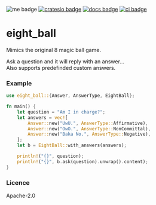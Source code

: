 ![me badge]
[![cratesio badge]][cratesio link]
[![docs badge][]][docs link]
[![ci badge][]][ci link]

# eight_ball
Mimics the original 8 magic ball game.

Ask a question and it will reply with an answer...  
Also supports predefinded custom answers.


### Example
```rust
use eight_ball::{Answer, AnswerType, EightBall};

fn main() {
    let question = "Am I in charge?";
    let answers = vec![
        Answer::new("UwU.", AnswerType::Affirmative),
        Answer::new("OwO.", AnswerType::NonCommittal),
        Answer::new("Baka No.", AnswerType::Negative),
    ];
    let b = EightBall::with_answers(answers);

    println!("{}", question);
    println!("{}", b.ask(question).unwrap().content);
}

```

### Licence
Apache-2.0

[me badge]: https://img.shields.io/badge/fun%20fact-this%20is%20a%20project-271b66.svg?style=flat-square

[cratesio link]: https://crates.io/crates/eight_ball
[cratesio badge]: https://img.shields.io/crates/v/eight_ball.svg?style=flat-square

[docs link]: https://docs.rs/eight_ball
[docs badge]: https://img.shields.io/badge/docs-online-5023dd.svg?style=flat-square

[ci link]: https://travis-ci.com/AregevDev/eight_ball
[ci badge]: https://img.shields.io/travis/com/AregevDev/eight_ball/master.svg?style=flat-square
